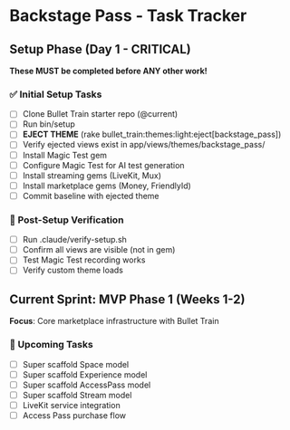 # Backstage Pass - Task Tracker

## Setup Phase (Day 1 - CRITICAL)
**These MUST be completed before ANY other work!**

### ✅ Initial Setup Tasks
- [ ] Clone Bullet Train starter repo (@current)
- [ ] Run bin/setup
- [ ] **EJECT THEME** (rake bullet_train:themes:light:eject[backstage_pass])
- [ ] Verify ejected views exist in app/views/themes/backstage_pass/
- [ ] Install Magic Test gem
- [ ] Configure Magic Test for AI test generation
- [ ] Install streaming gems (LiveKit, Mux)
- [ ] Install marketplace gems (Money, FriendlyId)
- [ ] Commit baseline with ejected theme

### 🔄 Post-Setup Verification
- [ ] Run .claude/verify-setup.sh
- [ ] Confirm all views are visible (not in gem)
- [ ] Test Magic Test recording works
- [ ] Verify custom theme loads

## Current Sprint: MVP Phase 1 (Weeks 1-2)
**Focus**: Core marketplace infrastructure with Bullet Train

### 📝 Upcoming Tasks
- [ ] Super scaffold Space model
- [ ] Super scaffold Experience model
- [ ] Super scaffold AccessPass model
- [ ] Super scaffold Stream model
- [ ] LiveKit service integration
- [ ] Access Pass purchase flow
